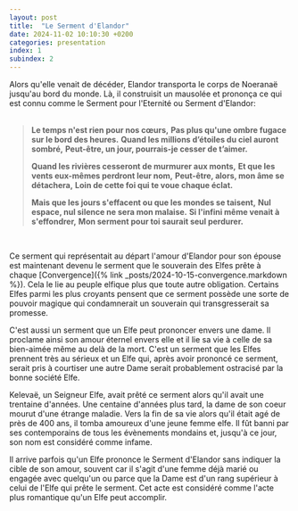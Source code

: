 ```yaml
---
layout: post
title:  "Le Serment d'Elandor"
date: 2024-11-02 10:10:30 +0200
categories: presentation
index: 1
subindex: 2
---
```

Alors qu'elle venait de décéder, Elandor transporta le corps de Noeranaë jusqu'au bord du monde. Là, il construisit un mausolée et prononça ce qui est connu comme le Serment pour l'Eternité ou Serment d'Elandor:
<br />
<br />
> **Le temps n'est rien pour nos cœurs,**
> **Pas plus qu'une ombre fugace sur le bord des heures.**
> **Quand les millions d’étoiles du ciel auront sombré,**
> **Peut-être, un jour, pourrais-je cesser de t’aimer.**
> 
> **Quand les rivières cesseront de murmurer aux monts,**
> **Et que les vents eux-mêmes perdront leur nom,**
> **Peut-être, alors, mon âme se détachera,**
> **Loin de cette foi qui te voue chaque éclat.**
> 
> **Mais que les jours s'effacent ou que les mondes se taisent,**
> **Nul espace, nul silence ne sera mon malaise.**
> **Si l'infini même venait à s'effondrer,**
> **Mon serment pour toi saurait seul perdurer.**
<br />

Ce serment qui représentait au départ l'amour d'Elandor pour son épouse est maintenant devenu le serment que le souverain des Elfes prête à chaque [Convergence]({% link _posts/2024-10-15-convergence.markdown %}). Cela le lie au peuple elfique plus que toute autre obligation. Certains Elfes parmi les plus croyants pensent que ce serment possède une sorte de pouvoir magique qui condamnerait un souverain qui transgresserait sa promesse.

C'est aussi un serment que un Elfe peut prononcer envers une dame. Il proclame ainsi son amour éternel envers elle et il lie sa vie à celle de sa bien-aimée même au delà de la mort. C'est un serment que les Elfes prennent très au sérieux et un Elfe qui, après avoir prononcé ce serment, serait pris à courtiser une autre Dame serait probablement ostracisé par la bonne société Elfe. 

Kelevaë, un Seigneur Elfe, avait prêté ce serment alors qu'il avait une trentaine d'années. Une centaine d'années plus tard, la dame de son coeur mourut d'une étrange maladie. Vers la fin de sa vie alors qu'il était agé de près de 400 ans, il tomba amoureux d'une jeune femme elfe. Il fût banni par ses contemporains de tous les évènements mondains et, jusqu'à ce jour, son nom est considéré comme infame. 

Il arrive parfois qu'un Elfe prononce le Serment d'Elandor sans indiquer la cible de son amour, souvent car il s'agit d'une femme déjà marié ou engagée avec quelqu'un ou parce que la Dame est d'un rang supérieur à celui de l'Elfe qui prête le serment. Cet acte est considéré comme l'acte plus romantique qu'un Elfe peut accomplir. 

